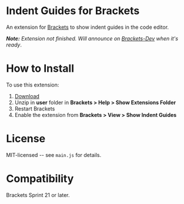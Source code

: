 Indent Guides for Brackets
==========
An extension for [Brackets](https://github.com/adobe/brackets/) to show indent guides in the code editor.

_**Note:** Extension not finished. Will announce on [Brackets-Dev](https://groups.google.com/forum/#!forum/brackets-dev) when it's ready_.

How to Install
==============
To use this extension:

1. [Download](https://github.com/lkcampbell/brackets-indent-guides/archive/master.zip)
2. Unzip in **user** folder in **Brackets > Help > Show Extensions Folder**
3. Restart Brackets
4. Enable the extension from **Brackets > View > Show Indent Guides**

License
=======
MIT-licensed -- see `main.js` for details.

Compatibility
=============
Brackets Sprint 21 or later.
